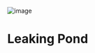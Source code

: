 ![image](https://github.com/bananamoti/leaking_pond/assets/124629435/1c4cf4fb-2b5e-4bc6-b7ce-ede6b47ed41a)
# Leaking Pond
